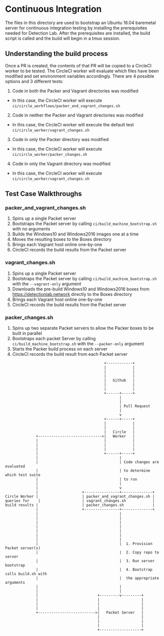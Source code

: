 # Continuous Integration

The files in this directory are used to bootstrap an Ubuntu 16.04 baremetal server
for continuous integration testing by installing the prerequisites needed for
Detection Lab. After the prerequisites are installed, the build script is called
and the build will begin in a tmux session.

## Understanding the build process

Once a PR is created, the contents of that PR will be copied to a CircleCI worker to be tested.
The CircleCI worker will evaluate which files have been modified and set environment variables accordingly. There are 4 possible options and 3 different tests:

1. Code in both the Packer and Vagrant directories was modified
  * In this case, the CircleCI worker will execute `ci/circle_workflows/packer_and_vagrant_changes.sh`
2. Code in neither the Packer and Vagrant directories was modified
  * In this case, the CircleCI worker will execute the default test `ci/circle_worker/vagrant_changes.sh`
3. Code in only the Packer directory was modified
  * In this case, the CircleCI worker will execute `ci/circle_worker/packer_changes.sh`
4. Code in only the Vagrant directory was modified
  * In this case, the CircleCI worker will execute `ci/circle_worker/vagrant_changes.sh`

## Test Case Walkthroughs

### packer_and_vagrant_changes.sh
1. Spins up a single Packet server
2. Bootstraps the Packet server by calling `ci/build_machine_bootstrap.sh` with no arguments
3. Builds the Windows10 and Windows2016 images one at a time
4. Moves the resulting boxes to the Boxes directory
5. Brings each Vagrant host online one-by-one
6. CircleCI records the build results from the Packet server

### vagrant_changes.sh
1. Spins up a single Packet server
2. Bootstraps the Packet server by calling `ci/build_machine_bootstrap.sh` with the `--vagrant-only` argument
3. Downloads the pre-build Windows10 and Windows2016 boxes from https://detectionlab.network directly to the Boxes directory
4. Brings each Vagrant host online one-by-one
5. CircleCI records the build results from the Packet server


### packer_changes.sh
1. Spins up two separate Packet servers to allow the Packer boxes to be built in parallel
2. Bootstraps each packet Server by calling `ci/build_machine_bootstrap.sh` with the `--packer-only` argument
3. Starts the Packer build process on each server
4. CircleCI records the build result from each Packet server

```
                                             +------------+
                                             |            |
                                             |            |
                                             |            |
                                             |   Github   |
                                             |            |
                                             |            |
                                             +------+-----+
                                                    |
                                                    |
                                                    | Pull Request
                                                    |
                                                    v
                                             +------+-----+
                                             |            |
                                             |            |
                                             |   Circle   |
              +----------------------------->|   Worker   |
              |                              |            |
              |                              |            |
              |                              |            |
              |                              +------+-----+
              |                                     |
              |                                     | Code changes are evaluated
              |                                     | to determine which test suite
              |                                     | to run
              |                                     |
              |                                     v
              |                    +----------------+--------------+
Circle Worker |                    | packer_and_vagrant_changes.sh |
queries for    |                   | vagrant_changes.sh            |
build results |                    | packer_changes.sh             |        
              |                    +----------------+--------------+             
              |                                     |
              |                                     |
              |                                     |
              |                                     |
              |                                     |
              |                                     |
              |                                     |
              |                                     |  1. Provision Packet server(s)
              |                                     |  2. Copy repo to server
              |                                     |  3. Run server bootstrap
              |                                     |  4. Bootstrap calls build.sh with
              |                                     |  the appropriate arguments
              |                                     |
              |                                     |
              |                           +---------v---------+
              |                           |                   |
              |                           |                   |
              |                           |                   |
              +-------------------------->|   Packet Server   |
                                          |                   |
                                          |                   |
                                          |                   |
                                          +-------------------+

```
